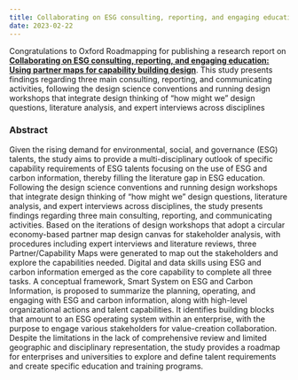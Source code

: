 ```yaml
---
title: Collaborating on ESG consulting, reporting, and engaging education: Using partner maps for capability building design
date: 2023-02-22
---
```


Congratulations to Oxford Roadmapping for publishing a research report on **[Collaborating on ESG consulting, reporting, and engaging education: Using partner maps for capability building design](https://www.frontiersin.org/articles/10.3389/fenvs.2023.1119011/abstract)**.  This study presents findings regarding three main consulting, reporting, and communicating activities,  following the design science conventions and running design workshops that integrate design thinking of “how might we” design questions, literature analysis, and expert interviews across disciplines

<!--more-->

### Abstract

Given the rising demand for environmental, social, and governance (ESG) talents, the study aims to provide a multi-disciplinary outlook of specific capability requirements of ESG talents focusing on the use of ESG and carbon information, thereby filling the literature gap in ESG education. Following the design science conventions and running design workshops that integrate design thinking of “how might we” design questions, literature analysis, and expert interviews across disciplines, the study presents findings regarding three main consulting, reporting, and communicating activities. Based on the iterations of design workshops that adopt a circular economy-based partner map design canvas for stakeholder analysis, with procedures including expert interviews and literature reviews, three Partner/Capability Maps were generated to map out the stakeholders and explore the capabilities needed. Digital and data skills using ESG and carbon information emerged as the core capability to complete all three tasks. A conceptual framework, Smart System on ESG and Carbon Information, is proposed to summarize the planning, operating, and engaging with ESG and carbon information, along with high-level organizational actions and talent capabilities. It identifies building blocks that amount to an ESG operating system within an enterprise, with the purpose to engage various stakeholders for value-creation collaboration. Despite the limitations in the lack of comprehensive review and limited geographic and disciplinary representation, the study provides a roadmap for enterprises and universities to explore and define talent requirements and create specific education and training programs.


